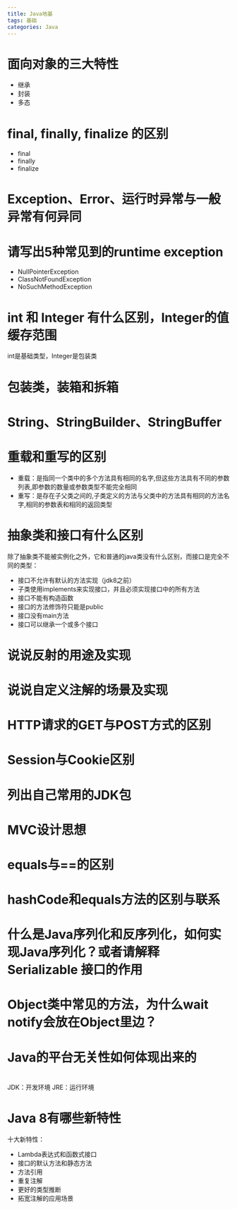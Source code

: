 ```yaml
---
title: Java地基
tags: 基础
categories: Java
---
```


<!-- more -->

# 面向对象的三大特性
* 继承
* 封装
* 多态

# final, finally, finalize 的区别
* final
* finally
* finalize

# Exception、Error、运行时异常与一般异常有何异同

# 请写出5种常见到的runtime exception
* NullPointerException
* ClassNotFoundException
* NoSuchMethodException

# int 和 Integer 有什么区别，Integer的值缓存范围
int是基础类型，Integer是包装类

# 包装类，装箱和拆箱

# String、StringBuilder、StringBuffer

# 重载和重写的区别
* 重载：是指同一个类中的多个方法具有相同的名字,但这些方法具有不同的参数列表,即参数的数量或参数类型不能完全相同
* 重写：是存在子父类之间的,子类定义的方法与父类中的方法具有相同的方法名字,相同的参数表和相同的返回类型
 
# 抽象类和接口有什么区别
除了抽象类不能被实例化之外，它和普通的java类没有什么区别，而接口是完全不同的类型：
* 接口不允许有默认的方法实现（jdk8之前）
* 子类使用implements来实现接口，并且必须实现接口中的所有方法
* 接口不能有构造函数
* 接口的方法修饰符只能是public
* 接口没有main方法
* 接口可以继承一个或多个接口

# 说说反射的用途及实现


# 说说自定义注解的场景及实现


# HTTP请求的GET与POST方式的区别


# Session与Cookie区别


# 列出自己常用的JDK包


# MVC设计思想


# equals与==的区别


# hashCode和equals方法的区别与联系


# 什么是Java序列化和反序列化，如何实现Java序列化？或者请解释Serializable 接口的作用


# Object类中常见的方法，为什么wait  notify会放在Object里边？


# Java的平台无关性如何体现出来的


#                                                                   
JDK：开发环境
JRE：运行环境

# Java 8有哪些新特性
十大新特性：
* Lambda表达式和函数式接口
* 接口的默认方法和静态方法
* 方法引用
* 重复注解
* 更好的类型推断
* 拓宽注解的应用场景